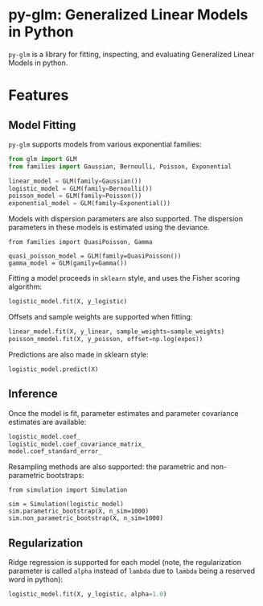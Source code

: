# py-glm: Generalized Linear Models in Python

`py-glm` is a library for fitting, inspecting, and evaluating Generalized Linear Models in python.

# Features

## Model Fitting

`py-glm` supports models from various exponential families:

```python
from glm import GLM
from families import Gaussian, Bernoulli, Poisson, Exponential

linear_model = GLM(family=Gaussian())
logistic_model = GLM(family=Bernoulli())
poisson_model = GLM(family=Poisson())
exponential_model = GLM(family=Exponential())
```

Models with dispersion parameters are also supported.  The dispersion parameters
in these models is estimated using the deviance.

```
from families import QuasiPoisson, Gamma

quasi_poisson_model = GLM(family=QuasiPoisson())
gamma_model = GLM(gamily=Gamma())
```

Fitting a model proceeds in `sklearn` style, and uses the Fisher scoring algorithm:

```python
logistic_model.fit(X, y_logistic)
```

Offsets and sample weights are supported when fitting:

```python
linear_model.fit(X, y_linear, sample_weights=sample_weights)
poisson_nmodel.fit(X, y_poisson, offset=np.log(expos))
```

Predictions are also made in sklearn style:

```
logistic_model.predict(X)
```


## Inference

Once the model is fit, parameter estimates and parameter covariance estimates are available:

```python
logistic_model.coef_
logistic_model.coef_covariance_matrix_
model.coef_standard_error_
```

Resampling methods are also supported: the parametric and non-parametric bootstraps:

```
from simulation import Simulation

sim = Simulation(logistic_model)
sim.parametric_bootstrap(X, n_sim=1000)
sim.non_parametric_bootstrap(X, n_sim=1000)
```

## Regularization

Ridge regression is supported for each model (note, the regularization parameter is called `alpha` instead of `lambda` due to `lambda` being a reserved word in python):

```python
logistic_model.fit(X, y_logistic, alpha=1.0)
```
